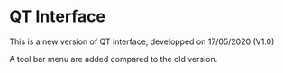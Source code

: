 # QT Interface

This is a new version of QT interface, developped on 17/05/2020  (V1.0)

A tool bar menu are added compared to the old version.

